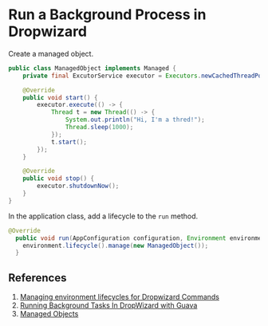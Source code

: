 # Run a Background Process in Dropwizard

Create a managed object.

```java
public class ManagedObject implements Managed {
    private final ExcutorService executor = Executors.newCachedThreadPool();

    @Override
    public void start() {
        executor.execute(() -> {
            Thread t = new Thread(() -> {
                System.out.println("Hi, I'm a thred!");
                Thread.sleep(1000);
            });
            t.start();
        });
    }

    @Override
    public void stop() {
        executor.shutdownNow();
    }
}
```

In the application class, add a lifecycle to the `run` method.

```java
@Override
  public void run(AppConfiguration configuration, Environment environment) throws Exception {
    environment.lifecycle().manage(new ManagedObject());
  }
```

## References

1. [Managing environment lifecycles for Dropwizard Commands](https://sadique.io/blog/2019/07/28/managing-environment-lifecycles-for-dropwizard-commands/)
1. [Running Background Tasks In DropWizard with Guava](https://kountanis.com/2015/02/13/running-background-tasks-in-dropwizard-with-guava/)
1. [Managed Objects](https://www.dropwizard.io/en/latest/manual/core.html#managed-objects)
